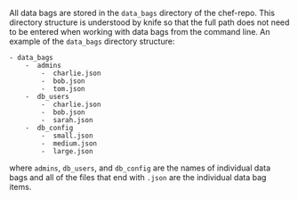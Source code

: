 All data bags are stored in the `data_bags` directory of the chef-repo.
This directory structure is understood by knife so that the full path
does not need to be entered when working with data bags from the command
line. An example of the `data_bags` directory structure:

    - data_bags
        -  admins
            -  charlie.json
            -  bob.json
            -  tom.json
        -  db_users
            -  charlie.json
            -  bob.json
            -  sarah.json
        -  db_config
            -  small.json
            -  medium.json
            -  large.json

where `admins`, `db_users`, and `db_config` are the names of individual
data bags and all of the files that end with `.json` are the individual
data bag items.